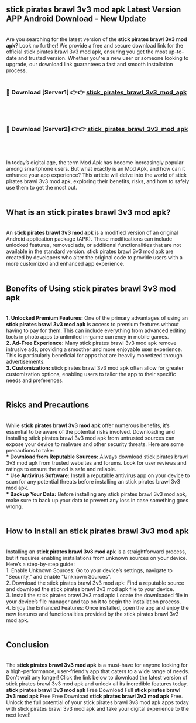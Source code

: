 ## stick pirates brawl 3v3 mod apk Latest Version APP Android Download - New Update
<br>
Are you searching for the latest version of the <strong>stick pirates brawl 3v3 mod apk</strong>? Look no further! We provide a free and secure download link for the official stick pirates brawl 3v3 mod apk, ensuring you get the most up-to-date and trusted version. Whether you're a new user or someone looking to upgrade, our download link guarantees a fast and smooth installation process.
<br>
<br>
<h3>🔴 Download [Server1] 👉👉 <a href="https://modyolo.store/stick+pirates+brawl+3v3+mod+apk">stick_pirates_brawl_3v3_mod_apk</a></h3><br>
<br>
<h3>🔴 Download [Server2] 👉👉 <a href="https://modyolo.store/stick+pirates+brawl+3v3+mod+apk">stick_pirates_brawl_3v3_mod_apk</a></h3><br>
<br>
<br>
In today’s digital age, the term Mod Apk has become increasingly popular among smartphone users. But what exactly is an Mod Apk, and how can it enhance your app experience? This article will delve into the world of stick pirates brawl 3v3 mod apk, exploring their benefits, risks, and how to safely use them to get the most out.
<br>
<br>
<h2>What is an stick pirates brawl 3v3 mod apk?</h2>
<br>
An <strong>stick pirates brawl 3v3 mod apk</strong> is a modified version of an original Android application package (APK). These modifications can include unlocked features, removed ads, or additional functionalities that are not available in the standard version. stick pirates brawl 3v3 mod apk are created by developers who alter the original code to provide users with a more customized and enhanced app experience.
<br>
<br>
<h2>Benefits of Using stick pirates brawl 3v3 mod apk</h2>
<br>
<strong> 1. Unlocked Premium Features:</strong> One of the primary advantages of using an <strong>stick pirates brawl 3v3 mod apk</strong> is access to premium features without having to pay for them. This can include everything from advanced editing tools in photo apps to unlimited in-game currency in mobile games.
<br>
<strong> 2. Ad-Free Experience:</strong> Many stick pirates brawl 3v3 mod apk remove intrusive ads, providing a smoother and more enjoyable user experience. This is particularly beneficial for apps that are heavily monetized through advertisements.
<br>
<strong> 3. Customization:</strong> stick pirates brawl 3v3 mod apk often allow for greater customization options, enabling users to tailor the app to their specific needs and preferences.
<br>
<br>
<h2>Risks and Precautions</h2>
<br>
While <strong>stick pirates brawl 3v3 mod apk</strong> offer numerous benefits, it’s essential to be aware of the potential risks involved. Downloading and installing stick pirates brawl 3v3 mod apk from untrusted sources can expose your device to malware and other security threats. Here are some precautions to take:
<br>
<strong> * Download from Reputable Sources:</strong> Always download stick pirates brawl 3v3 mod apk from trusted websites and forums. Look for user reviews and ratings to ensure the mod is safe and reliable.
<br>
<strong> * Use Antivirus Software:</strong> Install a reputable antivirus app on your device to scan for any potential threats before installing an stick pirates brawl 3v3 mod apk.
<br>
<strong> * Backup Your Data:</strong> Before installing any stick pirates brawl 3v3 mod apk, make sure to back up your data to prevent any loss in case something goes wrong.
<br>
<br>
<h2>How to Install an stick pirates brawl 3v3 mod apk</h2>
<br>
Installing an <strong>stick pirates brawl 3v3 mod apk</strong> is a straightforward process, but it requires enabling installations from unknown sources on your device. Here’s a step-by-step guide:
<br>
 1. Enable Unknown Sources: Go to your device’s settings, navigate to "Security," and enable "Unknown Sources".
<br>
 2. Download the stick pirates brawl 3v3 mod apk: Find a reputable source and download the stick pirates brawl 3v3 mod apk file to your device.
<br>
 3. Install the stick pirates brawl 3v3 mod apk: Locate the downloaded file in your device’s file manager and tap on it to begin the installation process.
<br>
 4. Enjoy the Enhanced Features: Once installed, open the app and enjoy the new features and functionalities provided by the stick pirates brawl 3v3 mod apk.
<br>
<br>
<h2><strong>Conclusion</strong></h2>
<br>
The <strong>stick pirates brawl 3v3 mod apk</strong> is a must-have for anyone looking for a high-performance, user-friendly app that caters to a wide range of needs. Don’t wait any longer! Click the link below to download the latest version of stick pirates brawl 3v3 mod apk and unlock all its incredible features today.
<br>
<strong>stick pirates brawl 3v3 mod apk</strong> Free Download Full <strong>stick pirates brawl 3v3 mod apk</strong> Free Free Download <strong>stick pirates brawl 3v3 mod apk</strong> Free.
<br>
Unlock the full potential of your stick pirates brawl 3v3 mod apk apps today with stick pirates brawl 3v3 mod apk and take your digital experience to the next level!